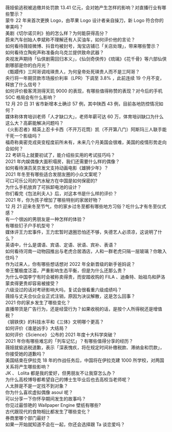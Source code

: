 薇娅偷逃税被追缴并处罚款 13.41 亿元，会对她产生怎样的影响？对直播行业有哪些警示？  
蒙牛 22 年来首次更换 Logo，由苹果 Logo 设计者亲自操刀，新 Logo 符合你的审美吗？  
美剧《切尔诺贝利》拍的怎么样？为何能获得高分？  
蔚来汽车创始人李斌称不理解还有人买油车，如何评价他的言论？  
如何看待薇娅微博、抖音均被封号，淘宝店铺已「关店处理」，带来哪些警示？  
如何看待立陶宛声称准备向乌克兰提供致命武器？  
央视发声期待「仙侠剧需回归本义」，《仙剑奇侠传》《琉璃》《花千骨》等六部仙侠剧哪部是你的白月光？  
《甄嬛传》三阿哥调戏瑛贵人，为何皇帝处死瑛贵人而不是三阿哥？  
央行将一年期贷款市场报价利率（LPR）下调至 3.8% ，此前连续 19 个月不变，释放了什么信号？  
如何评价极客湾测得天玑 9000 的表现，有哪些值得称赞的表现？对今后的手机 SOC 格局会有什么影响？  
12 月 20 日 31 省市新增本土确诊 57 例，其中陕西 43 例，目前各地防控情况如何？  
媒体称体育培训老师「人才缺口大」，老师年薪可达 60 万，体育培训缺口为什么这么大？高薪能解决问题吗？  
《火影忍者》精英上忍卡卡西（不开万花筒）凯（不开第八门）阿斯玛三人联手能干死一个影级吗？  
福奇称奥密克戎突变程度前所未有，未来几个月美国会很难，美国的疫情形势走向会如何？  
22 考研马上就要初试了，能介绍些实用的考试技巧吗？  
2021 年内娱偶像大面积塌房，我们还需要什么样的偶像？  
如何看待演员吴京发文支持动画电影《雄狮少年》？  
2021 年冬至有哪些适合发朋友圈的小众文案呢？  
可口可乐公司的汽水秘方在中国是如何保密的?  
为什么手机放弃了可拆卸电池的设计？  
你们看完《包法利夫人》后，对这本书是什么样的评价？  
2021 年，你为孩子增加了哪些特别的家居好物？  
12 月 21 迎来冬至节气，你的家乡过冬至都有哪些地方习俗？吃什么才有冬至仪式感？  
有一个很凶的男朋友是一种怎样的体验？  
有哪些钉子户手机型号？  
媒体评王力宏事件，王力宏暂时退圈恐怕还不够，失德艺人必须凉，这说明了什么？  
英语中，什么是谓语、宾语、定语、状语、宾补、表语？  
如何看待河南一动物园推出与老虎合居酒店，人和一群老虎只隔一层玻璃？你敢入住吗？  
作为过来人，你有哪些想话想对 2022 年全新晋级的新手爸妈说？  
帝王蟹极度泛滥，严重影响生态平衡，但是为什么还那么贵？  
为什么中国李宁有时会被称卖得贵，而安踏收购的 FILA 、迪桑特、始祖鸟和萨洛蒙卖得更贵却容易被接受？  
六级没过的话对考研影响大吗，复试会很看重六级成绩吗？  
薇娅与丈夫合伙企业正式注销，原因为决议解散，这是怎么回事？  
2021 你的家乡发生了哪些变化？  
直播带货是广告行为，还是经营行为？如果收税的话，是按个人所得税还是增值税？  
《钢铁侠》的科技水平和《三体》文明哪个更高？  
如何评价《谁是凶手》大结局？  
如何评价《Science》 公布的 2021 年度十大科学突破？  
2021 年你有哪些难忘的「列车记忆」？有哪些值得分享的经历？  
薇娅就偷逃税道歉，表示「深表愧疚，将在规定时间补缴税款、滞纳金和罚款」，你接受她的道歉吗？  
美国结束在伊拉克 18 年的作战任务后，中国将在伊拉克建 1000 所学校，对两国关系将产生哪些影响？  
JK 、 Lolita 都是我的爱好，但男朋友不让我穿怎么办？  
为什么高校博导都希望自己的博士生毕业后也去高校当老师呢？  
人太胖是不是一定找不到对象？  
你为什么喜欢虚拟偶像 asoul 呢？  
可以分享一下你怀孕期间发生的故事吗？  
你见过最惊艳的 Wallpaper Engine 壁纸有哪些?  
古代跟现代的食物相比都发生了哪些变化？  
券商里哪个部门最好？  
如果一开始就知道不会在一起，你还会选择跟 Ta 谈恋爱吗？  
